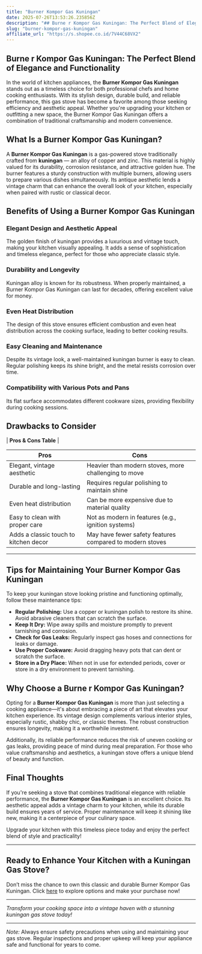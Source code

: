 ```yaml
---
title: "Burner Kompor Gas Kuningan"
date: 2025-07-26T13:53:26.235856Z
description: "## Burne r Kompor Gas Kuningan: The Perfect Blend of Elegance and Functionality..."
slug: "burner-kompor-gas-kuningan"
affiliate_url: "https://s.shopee.co.id/7V44C68VX2"
---
```

## Burne r Kompor Gas Kuningan: The Perfect Blend of Elegance and Functionality

In the world of kitchen appliances, the **Burner Kompor Gas Kuningan** stands out as a timeless choice for both professional chefs and home cooking enthusiasts. With its stylish design, durable build, and reliable performance, this gas stove has become a favorite among those seeking efficiency and aesthetic appeal. Whether you're upgrading your kitchen or outfitting a new space, the Burner Kompor Gas Kuningan offers a combination of traditional craftsmanship and modern convenience.

## What Is a Burner Kompor Gas Kuningan?

A **Burner Kompor Gas Kuningan** is a gas-powered stove traditionally crafted from **kuningan** — an alloy of copper and zinc. This material is highly valued for its durability, corrosion resistance, and attractive golden hue. The burner features a sturdy construction with multiple burners, allowing users to prepare various dishes simultaneously. Its antique aesthetic lends a vintage charm that can enhance the overall look of your kitchen, especially when paired with rustic or classical decor.

## Benefits of Using a Burner Kompor Gas Kuningan

### Elegant Design and Aesthetic Appeal

The golden finish of kuningan provides a luxurious and vintage touch, making your kitchen visually appealing. It adds a sense of sophistication and timeless elegance, perfect for those who appreciate classic style.

### Durability and Longevity

Kuningan alloy is known for its robustness. When properly maintained, a Burner Kompor Gas Kuningan can last for decades, offering excellent value for money.

### Even Heat Distribution

The design of this stove ensures efficient combustion and even heat distribution across the cooking surface, leading to better cooking results.

### Easy Cleaning and Maintenance

Despite its vintage look, a well-maintained kuningan burner is easy to clean. Regular polishing keeps its shine bright, and the metal resists corrosion over time.

### Compatibility with Various Pots and Pans

Its flat surface accommodates different cookware sizes, providing flexibility during cooking sessions.

## Drawbacks to Consider

| **Pros & Cons Table** |

| **Pros** | **Cons** |
|------------|------------|
| Elegant, vintage aesthetic | Heavier than modern stoves, more challenging to move | 
| Durable and long-lasting | Requires regular polishing to maintain shine |
| Even heat distribution | Can be more expensive due to material quality |
| Easy to clean with proper care | Not as modern in features (e.g., ignition systems) |
| Adds a classic touch to kitchen decor | May have fewer safety features compared to modern stoves |

---

## Tips for Maintaining Your Burner Kompor Gas Kuningan

To keep your kuningan stove looking pristine and functioning optimally, follow these maintenance tips:

- **Regular Polishing:** Use a copper or kuningan polish to restore its shine. Avoid abrasive cleaners that can scratch the surface.
- **Keep It Dry:** Wipe away spills and moisture promptly to prevent tarnishing and corrosion.
- **Check for Gas Leaks:** Regularly inspect gas hoses and connections for leaks or damage.
- **Use Proper Cookware:** Avoid dragging heavy pots that can dent or scratch the surface.
- **Store in a Dry Place:** When not in use for extended periods, cover or store in a dry environment to prevent tarnishing.

## Why Choose a Burne r Kompor Gas Kuningan?

Opting for a **Burner Kompor Gas Kuningan** is more than just selecting a cooking appliance—it's about embracing a piece of art that elevates your kitchen experience. Its vintage design complements various interior styles, especially rustic, shabby chic, or classic themes. The robust construction ensures longevity, making it a worthwhile investment.

Additionally, its reliable performance reduces the risk of uneven cooking or gas leaks, providing peace of mind during meal preparation. For those who value craftsmanship and aesthetics, a kuningan stove offers a unique blend of beauty and function.

## Final Thoughts

If you're seeking a stove that combines traditional elegance with reliable performance, the **Burner Kompor Gas Kuningan** is an excellent choice. Its aesthetic appeal adds a vintage charm to your kitchen, while its durable build ensures years of service. Proper maintenance will keep it shining like new, making it a centerpiece of your culinary space.

Upgrade your kitchen with this timeless piece today and enjoy the perfect blend of style and practicality!

---

## Ready to Enhance Your Kitchen with a Kuningan Gas Stove?

Don’t miss the chance to own this classic and durable Burner Kompor Gas Kuningan. Click [here](https://s.shopee.co.id/7V44C68VX2) to explore options and make your purchase now!

---

*Transform your cooking space into a vintage haven with a stunning kuningan gas stove today!*

---

*Note:* Always ensure safety precautions when using and maintaining your gas stove. Regular inspections and proper upkeep will keep your appliance safe and functional for years to come.